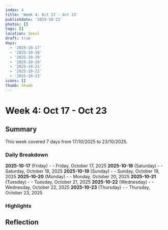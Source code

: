 ```yaml
---
index: 4
title: 'Week 4: Oct 17 - Oct 23'
publishdate: '2025-10-23'
photos: []
tags: []
location: Seoul
draft: true
days:
  - '2025-10-17'
  - '2025-10-18'
  - '2025-10-19'
  - '2025-10-20'
  - '2025-10-21'
  - '2025-10-22'
  - '2025-10-23'
icons: []
thumb: thumb
---
```

# Week 4: Oct 17 - Oct 23

## Summary

This week covered 7 days from 17/10/2025 to 23/10/2025.

### Daily Breakdown

**2025-10-17** (Friday) -  - Friday, October 17, 2025
**2025-10-18** (Saturday) -  - Saturday, October 18, 2025
**2025-10-19** (Sunday) -  - Sunday, October 19, 2025
**2025-10-20** (Monday) -  - Monday, October 20, 2025
**2025-10-21** (Tuesday) -  - Tuesday, October 21, 2025
**2025-10-22** (Wednesday) -  - Wednesday, October 22, 2025
**2025-10-23** (Thursday) -  - Thursday, October 23, 2025

### Highlights

<!-- Add weekly highlights here -->

## Reflection

<!-- Add weekly reflection here -->
